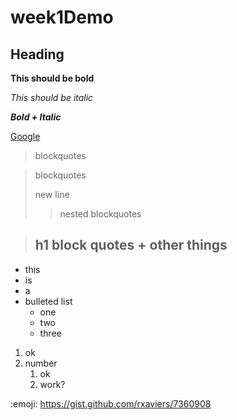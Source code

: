 # week1Demo

## Heading

**This should be bold**

*This should be italic*

***Bold + Italic***

[Google](http://www.google.com)

>blockquotes

>blockquotes
>
>new line
>>nested blockquotes

> ## h1 		block quotes + other things

- this
- is
- a
- bulleted list
    - one
    - two
    - three

1. ok
2. number
    1. ok
    1. work?


:emoji:  https://gist.github.com/rxaviers/7360908


  
